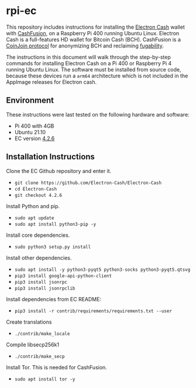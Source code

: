 # rpi-ec

This repository includes instructions for installing the [Electron Cash](https://electroncash.org/) wallet with [CashFusion](https://cashfusion.org/), on a Raspberry Pi 400 running Ubuntu Linux. Electron Cash is a full-features HD wallet for Bitcoin Cash (BCH). CashFusion is a [CoinJoin protocol](https://en.bitcoin.it/wiki/CoinJoin) for anonymizing BCH and reclaiming [fugability](https://www.investopedia.com/terms/f/fungibility.asp).

The instructions in this document will walk through the step-by-step commands for installing Electron Cash on a Pi 400 or Raspberry Pi 4 running Ubuntu Linux. The software must be installed from source code, because these devices run a `arm64` architecture which is not included in the AppImage releases for Electron cash.

## Environment

These instructions were last tested on the following hardware and software:

- Pi 400 with 4GB
- Ubuntu 21.10
- EC version [4.2.6](https://github.com/Electron-Cash/Electron-Cash/releases/tag/4.2.6)

## Installation Instructions

Clone the EC Github repository and enter it.

- `git clone https://github.com/Electron-Cash/Electron-Cash`
- `cd Electron-Cash`
- `git checkout 4.2.6`

Install Python and pip.

- `sudo apt update`
- `sudo apt install python3-pip -y`

Install core dependencies.

- `sudo python3 setup.py install`

Install other dependencies.

- `sudo apt install -y python3-pyqt5 python3-socks python3-pyqt5.qtsvg`
- `pip3 install google-api-python-client`
- `pip3 install jsonrpc`
- `pip3 install jsonrpclib`

Install dependencies from EC README:

- `pip3 install -r contrib/requirements/requirements.txt --user`

Create translations

- `./contrib/make_locale`

Compile libsecp256k1

- `./contrib/make_secp`

Install Tor. This is needed for CashFusion.

- `sudo apt install tor -y`
